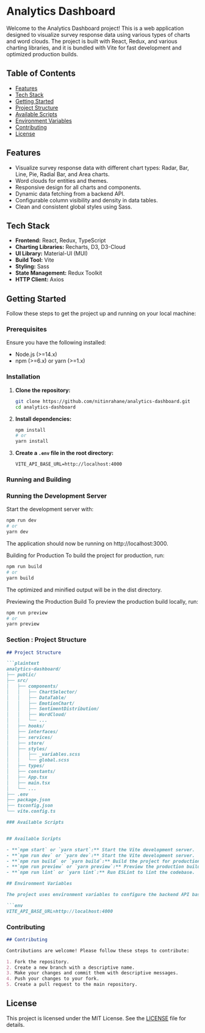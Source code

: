# Analytics Dashboard

Welcome to the Analytics Dashboard project! This is a web application designed to visualize survey response data using various types of charts and word clouds. The project is built with React, Redux, and various charting libraries, and it is bundled with Vite for fast development and optimized production builds.

## Table of Contents

- [Features](#features)
- [Tech Stack](#tech-stack)
- [Getting Started](#getting-started)
- [Project Structure](#project-structure)
- [Available Scripts](#available-scripts)
- [Environment Variables](#environment-variables)
- [Contributing](#contributing)
- [License](#license)

## Features

- Visualize survey response data with different chart types: Radar, Bar, Line, Pie, Radial Bar, and Area charts.
- Word clouds for entities and themes.
- Responsive design for all charts and components.
- Dynamic data fetching from a backend API.
- Configurable column visibility and density in data tables.
- Clean and consistent global styles using Sass.

## Tech Stack

- **Frontend:** React, Redux, TypeScript
- **Charting Libraries:** Recharts, D3, D3-Cloud
- **UI Library:** Material-UI (MUI)
- **Build Tool:** Vite
- **Styling:** Sass
- **State Management:** Redux Toolkit
- **HTTP Client:** Axios

## Getting Started

Follow these steps to get the project up and running on your local machine:

### Prerequisites

Ensure you have the following installed:

- Node.js (>=14.x)
- npm (>=6.x) or yarn (>=1.x)

### Installation

1. **Clone the repository:**

    ```bash
    git clone https://github.com/nitinrahane/analytics-dashboard.git
    cd analytics-dashboard
    ```

2. **Install dependencies:**

    ```bash
    npm install
    # or
    yarn install
    ```

3. **Create a `.env` file in the root directory:**

    ```env
    VITE_API_BASE_URL=http://localhost:4000
    ```

### Running and Building

### Running the Development Server

Start the development server with:

```bash
npm run dev
# or
yarn dev

```

The application should now be running on http://localhost:3000.

Building for Production
To build the project for production, run:

```bash
npm run build
# or
yarn build
```
The optimized and minified output will be in the dist directory.

Previewing the Production Build
To preview the production build locally, run:

```bash
npm run preview
# or
yarn preview
```


### Section : Project Structure

```markdown
## Project Structure

```plaintext
analytics-dashboard/
├── public/
├── src/
│   ├── components/
│   │   ├── ChartSelector/
│   │   ├── DataTable/
│   │   ├── EmotionChart/
│   │   ├── SentimentDistribution/
│   │   ├── WordCloud/
│   │   └── ...
│   ├── hooks/
│   ├── interfaces/
│   ├── services/
│   ├── store/
│   ├── styles/
│   │   ├── _variables.scss
│   │   └── global.scss
│   ├── types/
│   ├── constants/
│   ├── App.tsx
│   ├── main.tsx
│   └── ...
├── .env
├── package.json
├── tsconfig.json
└── vite.config.ts

### Available Scripts


## Available Scripts

- **`npm start` or `yarn start`:** Start the Vite development server.
- **`npm run dev` or `yarn dev`:** Start the Vite development server.
- **`npm run build` or `yarn build`:** Build the project for production.
- **`npm run preview` or `yarn preview`:** Preview the production build locally.
- **`npm run lint` or `yarn lint`:** Run ESLint to lint the codebase.

## Environment Variables

The project uses environment variables to configure the backend API base URL. Create a `.env` file in the root directory and add the following:

```env
VITE_API_BASE_URL=http://localhost:4000
```


### Contributing

```markdown
## Contributing

Contributions are welcome! Please follow these steps to contribute:

1. Fork the repository.
2. Create a new branch with a descriptive name.
3. Make your changes and commit them with descriptive messages.
4. Push your changes to your fork.
5. Create a pull request to the main repository.
```

## License

This project is licensed under the MIT License. See the [LICENSE](LICENSE) file for details.
